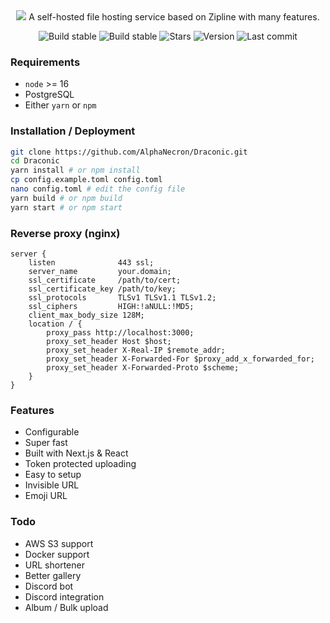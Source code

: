 <div align="center">
  <img src="https://raw.githubusercontent.com/AlphaNecron/Draconic/v0/public/banner.png"/>
A self-hosted file hosting service based on Zipline with many features. 

![Build stable](https://img.shields.io/github/workflow/status/AlphaNecron/Draconic/CI:%20Build/v0?color=%2368D391&label=stable&logo=github&style=for-the-badge)
![Build stable](https://img.shields.io/github/workflow/status/AlphaNecron/Draconic/CI:%20Build/dev?color=%2368D391&label=dev&logo=github&style=for-the-badge)
![Stars](https://img.shields.io/github/stars/AlphaNecron/Draconic?color=%23B794F4&logo=github&style=for-the-badge)
![Version](https://img.shields.io/github/package-json/v/AlphaNecron/Draconic/v0?color=%23B794F4&label=latest&logo=react&logoColor=ffffff&style=for-the-badge)
![Last commit](https://img.shields.io/github/last-commit/AlphaNecron/Draconic/dev?color=%234FD1C5&logo=github&style=for-the-badge)
</div>

### Requirements
- `node` >= 16
- PostgreSQL
- Either `yarn` or `npm`

### Installation / Deployment
```sh
git clone https://github.com/AlphaNecron/Draconic.git
cd Draconic
yarn install # or npm install
cp config.example.toml config.toml
nano config.toml # edit the config file
yarn build # or npm build
yarn start # or npm start
```

### Reverse proxy (nginx)
```nginx
server {
    listen              443 ssl;
    server_name         your.domain;
    ssl_certificate     /path/to/cert;
    ssl_certificate_key /path/to/key;
    ssl_protocols       TLSv1 TLSv1.1 TLSv1.2;
    ssl_ciphers         HIGH:!aNULL:!MD5;
    client_max_body_size 128M;
    location / {
        proxy_pass http://localhost:3000;
        proxy_set_header Host $host;
        proxy_set_header X-Real-IP $remote_addr;
        proxy_set_header X-Forwarded-For $proxy_add_x_forwarded_for;
        proxy_set_header X-Forwarded-Proto $scheme;
    }
}
```

### Features
- Configurable
- Super fast
- Built with Next.js & React
- Token protected uploading
- Easy to setup
- Invisible URL
- Emoji URL

### Todo
- AWS S3 support
- Docker support
- URL shortener
- Better gallery
- Discord bot
- Discord integration
- Album / Bulk upload